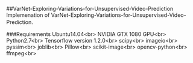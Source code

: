 ##VarNet-Exploring-Variations-for-Unsupervised-Video-Prediction
Implemenation of VarNet-Exploring-Variations-for-Unsupervised-Video-Prediction.　

###Requirements
Ubuntu14.04\<br>
NVIDIA GTX 1080 GPU\<br>
Python2.7\<br>
Tensorflow version 1.2.0\<br>
scipy\<br>
imageio\<br>
pyssim\<br>
joblib\<br>
Pillow\<br>
scikit-image\<br>
opencv-python\<br>
ffmpeg\<br>
